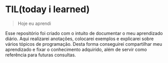 # TIL(today i learned)

> Hoje eu aprendi

Esse repositório foi criado com o intuito de documentar o meu aprendizado diário. Aqui realizarei anotações, colocarei exemplos e explicarei sobre vários tópicos de programação. Desta forma conseguirei compartilhar meu aprendizado e fixar o conhecimento adquirido, além de servir como referência para futuras consultas.


